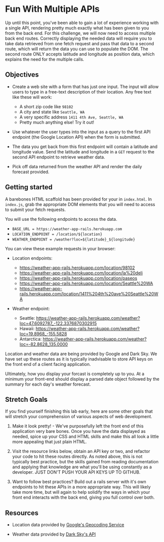 # Fun With Multiple APIs

Up until this point, you've been able to gain a lot of experience working with a single API, rendering pretty much exactly what has been given to you from the back end. For this challenge, we will now need to access multiple back end routes. Correctly displaying the needed data will require you to take data retrieved from one fetch request and pass that data to a second route, which will return the data you can use to populate the DOM. The second route ONLY accepts latitude and longitude as position data, which explains the need for the multiple calls.

## Objectives

- Create a web site with a form that has just one input. The input will allow
users to type in a free-text description of their location. Any free text
like these will work:
  - A short zip code like `98102`
  - A city and state like `Seattle, WA`
  - A very specific address `1411 4th Ave, Seattle, WA`
  - Pretty much anything else! Try it out!

- Use whatever the user types into the input as a query to the first API endpoint (the Google Location API) when the form is submitted. 

- The data you get back from this first endpoint will contain a latitude and longitude value. Send the latitude and longitude in a `GET` request to the second API endpoint to retrieve weather data.

- Pick off data returned from the weather API and render the daily forecast provided.

## Getting started

A barebones HTML scaffold has been provided for your in `index.html`. In `index.js`, grab the appropriate DOM elements that you will need to access to submit your fetch requests.

You will use the following endpoints to access the data.

* `BASE_URL = https://weather-app-rails.herokuapp.com`
* `LOCATION_ENDPOINT = /location/${location}`
* `WEATHER_ENDPOINT = /weather?loc=${latitude}_${longitude}`

You can view these example requests in your browser:

* Location endpoints:
  * https://weather-app-rails.herokuapp.com/location/98102
  * https://weather-app-rails.herokuapp.com/location/la%20deli
  * https://weather-app-rails.herokuapp.com/location/paseos
  * https://weather-app-rails.herokuapp.com/location/Seattle%20WA
  * https://weather-app-rails.herokuapp.com/location/1411%204th%20ave%20Seattle%20WA

* Weather endpoint:
  * Seattle: https://weather-app-rails.herokuapp.com/weather?loc=47.6092787_-122.3376870302915
  * Hawaii: https://weather-app-rails.herokuapp.com/weather?loc=19.8968_-155.5828
  * Antarctica: https://weather-app-rails.herokuapp.com/weather?loc=-82.8628_135.0000

Location and weather data are being provided by Google and Dark Sky. We have
set up these routes as it is typically inadvisable to store API keys on the
front end of a client facing application.

Ultimately, how you display your forcast is completely up to you. At a
minimum your front-end should display a parsed date object followed by the
summary for each day's weather forecast.

## Stretch Goals

If you find yourself finishing this lab early, here are some other goals that will stretch your comprehension of various aspects of web development.

1. Make it look pretty! - We've purposefully left the front end of this application very bare bones. Once you have the data displayed as needed, spice up your CSS and HTML skills and make this all look a little more appealing that just plain HTML.

2. Visit the resource links below, obtain an API key or two, and refactor your code to hit these routes directly. As noted above, this is not typically best practice, but the skills gained from reading documentation and applying that knowledge are what you'll be using constantly as a developer. JUST DON'T PUSH YOUR API KEYS UP TO GITHUB.

3. Want to follow best practices? Build out a rails server with it's own endpoints to hit these APIs in a more appropriate way. This will likely take more time, but will again to help solidify the ways in which your front end interacts with the back end, giving you full control over both.

## Resources

- Location data provided by [Google's Geocoding Service](https://developers.google.com/maps/documentation/javascript/geocoding)

- Weather data provided by [Dark Sky's API](https://darksky.net/dev/docs)
